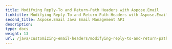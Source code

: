 ```yaml
---
title: Modifying Reply-To and Return-Path Headers with Aspose.Email
linktitle: Modifying Reply-To and Return-Path Headers with Aspose.Email
second_title: Aspose.Email Java Email Management API
description: 
type: docs
weight: 13
url: /java/customizing-email-headers/modifying-reply-to-and-return-path-headers/
---
```

